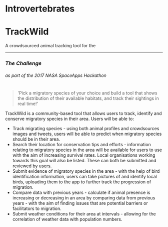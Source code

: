 # Introvertebrates
# TrackWild
A crowdsourced animal tracking tool for the
***

### *The Challenge* 
###### *as part of the 2017 NASA SpaceApps Hackathon*
#

>\'Pick a migratory species of your choice and build a tool that shows the distribution of their available habitats, and track their sightings in real time!\'

TrackWild is a community-based tool that allows users to track, identify and conserve migratory species in their area. Users will be able to:
* Track migrating species - using both animal profiles and crowdsources images and tweets, users will be able to predict when migratory species should be in their area.
* Search their location for conservation tips and efforts - information relating to migratory species in the area will be available for users to use with the aim of increasing survival rates. Local organisations working towards this goal will also be listed. These can both be submitted and reviewed by users. 
* Submit evidence of migratory species in the area - with the help of bird identification information, users can take pictures of and identify local birds, uploading them to the app to further track the progression of migration.
* Compare data with previous years - calculate if animal presence is increasing or decreasing in an area by comparing data from previous years - with the aim of finding issues that are potential barriers or facilitators to migration. 
* Submit weather conditions for their area at intervals - allowing for the correlation of weather data with population numbers.
